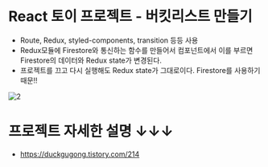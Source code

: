 # React 토이 프로젝트 - 버킷리스트 만들기

- Route, Redux, styled-components, transition 등등 사용
- Redux모듈에 Firestore와 통신하는 함수를 만들어서 컴포넌트에서 이를 부르면 Firestore의 데이터와 Redux state가 변경된다.
- 프로젝트를 끄고 다시 실행해도 Redux state가 그대로이다. Firestore를 사용하기 때문!!


![2](https://user-images.githubusercontent.com/55455103/132017716-efdbb61e-418a-4fec-a15c-b91ee5e0ba3f.gif)

# 프로젝트 자세한 설명 ↓↓↓
- https://duckgugong.tistory.com/214
